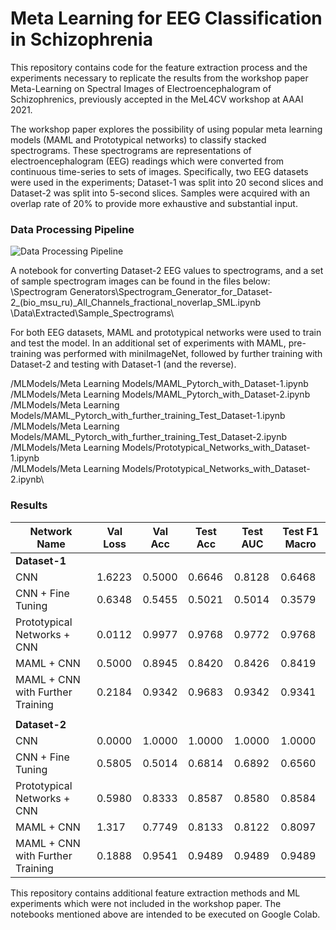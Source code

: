 # Meta Learning for EEG Classification in Schizophrenia
 
 
This repository contains code for the feature extraction process and the experiments necessary to replicate the results from
the workshop paper Meta-Learning on Spectral Images of Electroencephalogram of Schizophrenics, previously accepted in the MeL4CV workshop at AAAI 2021.


The workshop paper explores the possibility of using popular meta learning models (MAML and Prototypical networks) to classify stacked spectrograms.
These spectrograms are representations of electroencephalogram (EEG) readings which were converted from continuous time-series to sets of images.
Specifically, two EEG datasets were used in the experiments; Dataset-1 was split into 20 second slices and Dataset-2 was split into 5-second slices. 
Samples were acquired with an overlap rate of 20% to provide more exhaustive and substantial input.
### Data Processing Pipeline
![Data Processing Pipeline](https://drive.google.com/uc?export=view&id=1_rYuQza2IhMOcZzisKKAakbY35yFGXxd)

A notebook for converting Dataset-2 EEG values to spectrograms, and a set of sample spectrogram images can be found in the files below:
   \Spectrogram Generators\Spectrogram_Generator_for_Dataset-2_(bio_msu_ru)_All_Channels_fractional_noverlap_SML.ipynb\
   \Data\Extracted\Sample_Spectrograms\



For both EEG datasets, MAML and prototypical networks were used to train and test the model.
In an additional set of experiments with MAML, pre-training was performed with miniImageNet, followed by further training with Dataset-2 and testing with Dataset-1 (and the reverse).

   /MLModels/Meta Learning Models/MAML_Pytorch_with_Dataset-1.ipynb\
   /MLModels/Meta Learning Models/MAML_Pytorch_with_Dataset-2.ipynb\
   /MLModels/Meta Learning Models/MAML_Pytorch_with_further_training_Test_Dataset-1.ipynb\
   /MLModels/Meta Learning Models/MAML_Pytorch_with_further_training_Test_Dataset-2.ipynb\
   /MLModels/Meta Learning Models/Prototypical_Networks_with_Dataset-1.ipynb\
   /MLModels/Meta Learning Models/Prototypical_Networks_with_Dataset-2.ipynb\

### Results
| Network Name                       | Val Loss | Val Acc | Test Acc | Test AUC | Test F1 Macro |
|------------------------------------|----------|---------|----------|----------|---------------|
| **Dataset-1**                      |          |         |          |          |               |
| CNN                                | 1.6223   | 0.5000  | 0.6646   | 0.8128   | 0.6468        |
| CNN + Fine Tuning                  | 0.6348   | 0.5455  | 0.5021   | 0.5014   | 0.3579        |
| Prototypical Networks + CNN        | 0.0112   | 0.9977  | 0.9768   | 0.9772   | 0.9768        |
| MAML + CNN                         | 0.5000   | 0.8945  | 0.8420   | 0.8426   | 0.8419        |
| MAML + CNN with Further Training   | 0.2184   | 0.9342  | 0.9683   | 0.9342   | 0.9341        |
|                                    |          |         |          |          |               |
| **Dataset-2**                      |          |         |          |          |               |
| CNN                                | 0.0000   | 1.0000  | 1.0000   | 1.0000   | 1.0000        |
| CNN + Fine Tuning                  | 0.5805   | 0.5014  | 0.6814   | 0.6892   | 0.6560        |
| Prototypical Networks + CNN        | 0.5980   | 0.8333  | 0.8587   | 0.8580   | 0.8584        |
| MAML + CNN                         | 1.317    | 0.7749  | 0.8133   | 0.8122   | 0.8097        |
| MAML + CNN with Further Training   | 0.1888   | 0.9541  | 0.9489   | 0.9489   | 0.9489        |



This repository contains additional feature extraction methods and ML experiments which were not included in the workshop paper.
The notebooks mentioned above are intended to be executed on Google Colab.

